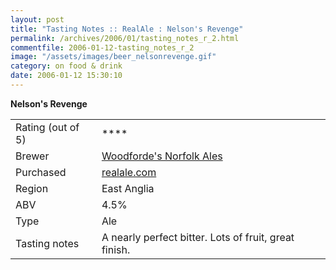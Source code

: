 ```yaml
---
layout: post
title: "Tasting Notes :: RealAle : Nelson's Revenge"
permalink: /archives/2006/01/tasting_notes_r_2.html
commentfile: 2006-01-12-tasting_notes_r_2
image: "/assets/images/beer_nelsonrevenge.gif"
category: on food & drink
date: 2006-01-12 15:30:10
---
```


**Nelson's Revenge**

|                   |                                                           |
| ----------------- | --------------------------------------------------------- |
| Rating (out of 5) | \*\*\*\*                                                  |
| Brewer            | [Woodforde's Norfolk Ales](https://www.woodfordes.co.uk/) |
| Purchased         | [realale.com](https://www.realale.com/)                   |
| Region            | East Anglia                                               |
| ABV               | 4.5%                                                      |
| Type              | Ale                                                       |
| Tasting notes     | A nearly perfect bitter. Lots of fruit, great finish.     |
